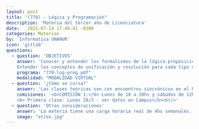 ```yaml
---
layout: post
title: "(770) - Lógica y Programación"
description: 'Materia del tercer año de Licenciatura'
date:   2021-07-14 17:46:41 -0300
categories: Materias
by: 'Informatica UNAHUR'
icon: 'gitlab'
questions:
  - question: 'OBJETIVOS'
    answer: 'Conocer y entender los formalismos de la lógica proposicional y de primer orden, su poder expresivo y limitaciones. Reconozca las diferencias entre las formalizaciones sintácticas y semánticas de dichos formalismos, como así también la relación entre ambos planteos.
    Entender los conceptos de unificación y resolución para cada tipo de lógica, su aplicación y utilidad práctica. Conocer el sistema formal, especificación e implementación de programas, utilizado posteriormente para la verificación de su correctitud, haciendo uso práctico de los distintos formalismos introducidos en el curso. '
    programa: "770-log-prog.pdf"
    modalidad: "MODALIDAD VIRTUAL"
  - question: '¿Cómo se cursa?'
    answer: 'Las clases teóricas son con encuentros sincrónicos en el horario de la asignatura. Los alumnos requieren tiempo adicional  para el desarrollo de las actividades prácticas.'
    comisiones: '<b>COMISIÓN 1:</b> Lunes de 18 a 20hs y sábados de 12hs a 14hs</br>
    <b> Primera clase: Lunes 28/3 - ver datos en Campus</b><br/>'
  - question: 'Otras consideraciones'
    answer: 'La materia tiene una carga horaria real de 4hs semanales. La recomendación es estar presente en todas las clases, repasar los contenidos y contemplar tiempo extra de estudio.'
    image: "otros.jpg"
---
```

